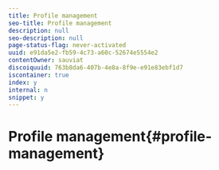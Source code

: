 ```yaml
---
title: Profile management
seo-title: Profile management
description: null
seo-description: null
page-status-flag: never-activated
uuid: e91da5e2-fb59-4c73-a60c-52674e5554e2
contentOwner: sauviat
discoiquuid: 763b8da6-407b-4e8a-8f9e-e91e83ebf1d7
iscontainer: true
index: y
internal: n
snippet: y
---
```


# Profile management{#profile-management}

